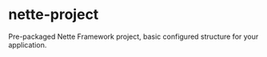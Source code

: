 nette-project
=============

Pre-packaged Nette Framework project, basic configured structure for your application.